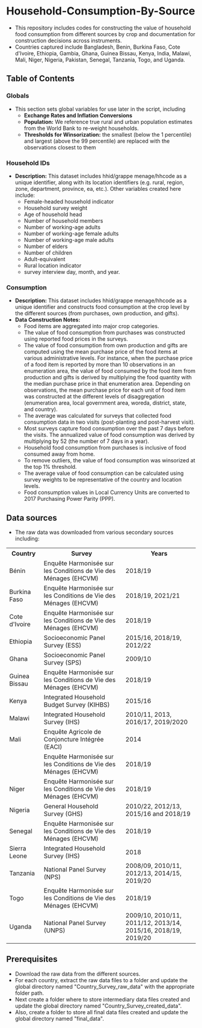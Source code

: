 

# Household-Consumption-By-Source
* This repository includes codes for constructing the value of household food consumption from different sources by crop and documentation for construction decisions across instruments.
* Countries captured include Bangladesh, Benin, Burkina Faso, Cote d'Ivoire, Ethiopia, Gambia, Ghana, Guinea Bissau, Kenya, India, Malawi, Mali, Niger, Nigeria, Pakistan, Senegal, Tanzania, Togo, and Uganda.

## Table of Contents
### Globals 
* This section sets global variables for use later in the script, including
  * **Exchange Rates and Inflation Conversions**
  * **Population:** We reference true rural and urban population estimates from the World Bank to re-weight households.
  * **Thresholds for Winsorization:** the smallest (below the 1 percentile) and largest (above the 99 percentile) are replaced with the observations closest to them
 
### Household IDs
- **Description:** This dataset includes hhid/grappe menage/hhcode as a unique identifier, along with its location identifiers (e.g. rural, region, zone, department, province, ea, etc.). Other variables created here include: 
    * Female-headed household indicator
    * Household survey weight
    * Age of household head
    * Number of household members
    * Number of working-age adults
    * Number of working-age female adults
    * Number of working-age male adults
    * Number of elders
    * Number of children
    * Adult-equivalent
    * Rural location indicator
    * survey interview day, month, and year.

### Consumption
- **Description:** This dataset includes hhid/grappe menage/hhcode as a unique identifier and constructs food consumption at the crop level by the different sources (from purchases, own production, and gifts). 
- **Data Construction Notes:**
    *  Food items are aggregated into major crop categories.
    *  The value of food consumption from purchases was constructed using reported food prices in the surveys.
    *  The value of food consumption from own production and gifts are computed using the mean purchase price of the food items at various administrative levels. For instance, when the purchase price of a food item is reported by more than 10 observations in an enumeration area, the value of food consumed by the food item from production and gifts is derived by multiplying the food quantity with the median purchase price in that enumeration area. Depending on observations, the mean purchase price for each unit of food item was constructed at the different levels of disaggregation (enumeration area, local government area, woreda, district, state, and country).
    *  The average was calculated for surveys that collected food consumption data in two visits (post-planting and post-harvest visit).
    *  Most surveys capture food consumption over the past 7 days before the visits. The annualized value of food consumption was derived by multiplying by 52 (the number of 7 days in a year).
    *  Household food consumption from purchases is inclusive of food consumed away from home.
    *  To remove outliers, the value of food consumption was winsorized at the top 1% threshold.
    *  The average value of food consumption can be calculated using survey weights to be representative of the country and location levels.
    *  Food consumption values in Local Currency Units are converted to 2017 Purchasing Power Parity (PPP). 

## Data sources
* The raw data was downloaded from various secondary sources including:
<table>
 <tr>
    <th>Country</th>
    <th>Survey</th>
    <th>Years</th>
 </tr>
   <tr>
    <td>Bénin</td>
    <td>Enquête Harmonisée sur les Conditions de Vie des Ménages (EHCVM)</td>
    <td>2018/19</td>
  </tr>
  <tr>
    <td> Burkina Faso</td>
    <td>Enquête Harmonisée sur les Conditions de Vie des Ménages (EHCVM)</td>
    <td>2018/19, 2021/21</td>
  </tr>
  <tr>
    <td>Cote d'Ivoire</td>
    <td>Enquête Harmonisée sur les Conditions de Vie des Ménages (EHCVM)</td>
    <td>2018/19</td>
  </tr>
  <tr>
    <td>Ethiopia</td>
    <td>Socioeconomic Panel Survey (ESS)</td>
    <td>2015/16, 2018/19, 2012/22</td>
  </tr>
  <tr>
    <td>Ghana</td>
    <td>Socioeconomic Panel Survey (SPS)</td>
    <td>2009/10</td>
  </tr>
   <tr>
    <td>Guinea Bissau</td>
    <td>Enquête Harmonisée sur les Conditions de Vie des Ménages (EHCVM)</td>
    <td>2018/19</td>
  </tr>
  <tr>
    <td>Kenya</td>
    <td>Integrated Household Budget Survey (KIHBS)</td>
    <td>2015/16</td>
  </tr>
  <tr>
    <td>Malawi</td>
    <td>Integrated Household Survey (IHS)</td>
    <td>2010/11, 2013, 2016/17, 2019/2020</td>
  </tr>
<tr>
    <td>Mali</td>
    <td>Enquête Agricole de Conjoncture Intégrée (EACI)</td>
    <td>2014</td>
  </tr>
  <tr>
    <td></td>
    <td>Enquête Harmonisée sur les Conditions de Vie des Ménages (EHCVM)</td>
    <td>2018/19</td>
  </tr>
 <tr>
    <td>Niger</td>
    <td>Enquête Harmonisée sur les Conditions de Vie des Ménages (EHCVM)</td>
    <td>2018/19</td>
  </tr>
 <tr>
    <td>Nigeria</td>
    <td>General Household Survey (GHS)</td>
    <td>2010/22, 2012/13, 2015/16 and 2018/19</td>
  </tr>
 <tr>
    <td>Senegal</td>
    <td>Enquête Harmonisée sur les Conditions de Vie des Ménages (EHCVM)</td>
    <td>2018/19</td>
  </tr>
 <tr>
    <td>Sierra Leone</td>
    <td>Integrated Household Survey (IHS)</td>
    <td>2018</td>
  </tr>
 <tr>
    <td>Tanzania</td>
    <td>National Panel Survey (NPS)</td>
    <td>2008/09, 2010/11, 2012/13, 2014/15, 2019/20</td>
  </tr>
 <tr>
    <td>Togo</td>
    <td>Enquête Harmonisée sur les Conditions de Vie des Ménages (EHCVM)</td>
    <td>2018/19</td>
  </tr>
  <tr>
    <td>Uganda</td>
    <td>National Panel Survey (UNPS)</td>
    <td>2009/10, 2010/11, 2011/12, 2013/14, 2015/16, 2018/19, 2019/20</td>
  </tr>
</table>


## Prerequisites
* Download the raw data from the different sources.
* For each country, extract the raw data files to a folder and update the global directory named "Country_Survey_raw_data" with the appropriate folder path.
* Next create a folder where to store intermediary data files created and update the global directory named "Country_Survey_created_data".
* Also, create a folder to store all final data files created and update the global directory named "final_data".




